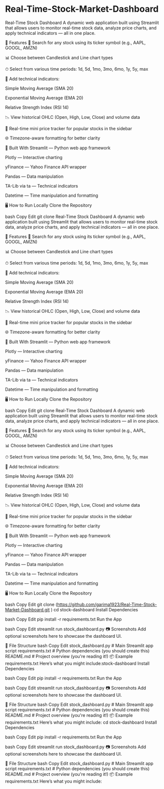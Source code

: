 # Real-Time-Stock-Market-Dashboard
Real-Time Stock Dashboard A dynamic web application built using Streamlit that allows users to monitor real-time stock data, analyze price charts, and apply technical indicators — all in one place.

🚀 Features 🔎 Search for any stock using its ticker symbol (e.g., AAPL, GOOGL, AMZN)

📊 Choose between Candlestick and Line chart types

⏱ Select from various time periods: 1d, 5d, 1mo, 3mo, 6mo, 1y, 5y, max

📐 Add technical indicators:

Simple Moving Average (SMA 20)

Exponential Moving Average (EMA 20)

Relative Strength Index (RSI 14)

📉 View historical OHLC (Open, High, Low, Close) and volume data

🔄 Real-time mini price tracker for popular stocks in the sidebar

🌐 Timezone-aware formatting for better clarity

🧰 Built With Streamlit — Python web app framework

Plotly — Interactive charting

yFinance — Yahoo Finance API wrapper

Pandas — Data manipulation

TA-Lib via ta — Technical indicators

Datetime — Time manipulation and formatting

🖥 How to Run Locally Clone the Repository

bash Copy Edit git clone Real-Time Stock Dashboard A dynamic web application built using Streamlit that allows users to monitor real-time stock data, analyze price charts, and apply technical indicators — all in one place.

🚀 Features 🔎 Search for any stock using its ticker symbol (e.g., AAPL, GOOGL, AMZN)

📊 Choose between Candlestick and Line chart types

⏱ Select from various time periods: 1d, 5d, 1mo, 3mo, 6mo, 1y, 5y, max

📐 Add technical indicators:

Simple Moving Average (SMA 20)

Exponential Moving Average (EMA 20)

Relative Strength Index (RSI 14)

📉 View historical OHLC (Open, High, Low, Close) and volume data

🔄 Real-time mini price tracker for popular stocks in the sidebar

🌐 Timezone-aware formatting for better clarity

🧰 Built With Streamlit — Python web app framework

Plotly — Interactive charting

yFinance — Yahoo Finance API wrapper

Pandas — Data manipulation

TA-Lib via ta — Technical indicators

Datetime — Time manipulation and formatting

🖥 How to Run Locally Clone the Repository

bash Copy Edit git clone Real-Time Stock Dashboard A dynamic web application built using Streamlit that allows users to monitor real-time stock data, analyze price charts, and apply technical indicators — all in one place.

🚀 Features 🔎 Search for any stock using its ticker symbol (e.g., AAPL, GOOGL, AMZN)

📊 Choose between Candlestick and Line chart types

⏱ Select from various time periods: 1d, 5d, 1mo, 3mo, 6mo, 1y, 5y, max

📐 Add technical indicators:

Simple Moving Average (SMA 20)

Exponential Moving Average (EMA 20)

Relative Strength Index (RSI 14)

📉 View historical OHLC (Open, High, Low, Close) and volume data

🔄 Real-time mini price tracker for popular stocks in the sidebar

🌐 Timezone-aware formatting for better clarity

🧰 Built With Streamlit — Python web app framework

Plotly — Interactive charting

yFinance — Yahoo Finance API wrapper

Pandas — Data manipulation

TA-Lib via ta — Technical indicators

Datetime — Time manipulation and formatting

🖥 How to Run Locally Clone the Repository

bash Copy Edit git clone (https://github.com/garima1923/Real-Time-Stock-Market-Dashboard.git ) cd stock-dashboard Install Dependencies

bash Copy Edit pip install -r requirements.txt Run the App

bash Copy Edit streamlit run stock_dashboard.py 📷 Screenshots Add optional screenshots here to showcase the dashboard UI.

📁 File Structure bash Copy Edit stock_dashboard.py # Main Streamlit app script requirements.txt # Python dependencies (you should create this) README.md # Project overview (you're reading it!) 📦 Example requirements.txt Here’s what you might include:stock-dashboard Install Dependencies

bash Copy Edit pip install -r requirements.txt Run the App

bash Copy Edit streamlit run stock_dashboard.py 📷 Screenshots Add optional screenshots here to showcase the dashboard UI.

📁 File Structure bash Copy Edit stock_dashboard.py # Main Streamlit app script requirements.txt # Python dependencies (you should create this) README.md # Project overview (you're reading it!) 📦 Example requirements.txt Here’s what you might include: cd stock-dashboard Install Dependencies

bash Copy Edit pip install -r requirements.txt Run the App

bash Copy Edit streamlit run stock_dashboard.py 📷 Screenshots Add optional screenshots here to showcase the dashboard UI.

📁 File Structure bash Copy Edit stock_dashboard.py # Main Streamlit app script requirements.txt # Python dependencies (you should create this) README.md # Project overview (you're reading it!) 📦 Example requirements.txt Here’s what you might include:
